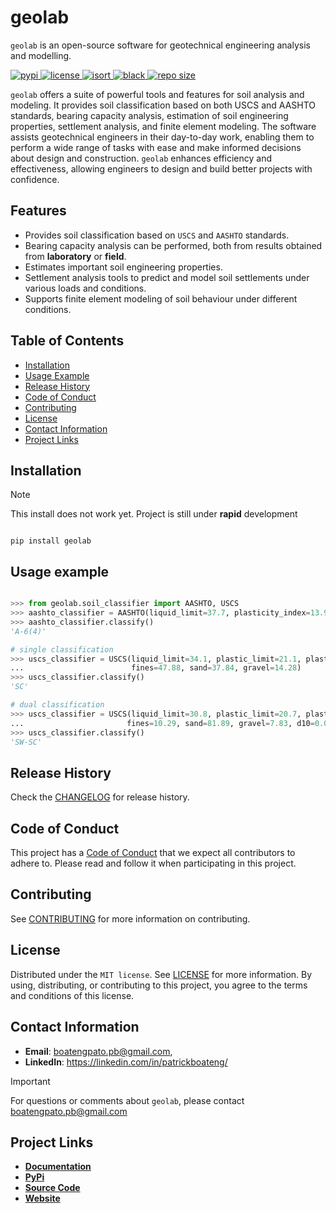 # geolab

`geolab` is an open-source software for geotechnical engineering analysis and modelling.

<!-- [![pypi](https://img.shields.io/badge/PyPi-Pato546-blue?style=flat-square&logo=pypi&logoColor=white)](https://pypi.org/user/Pato546/)
![license](https://img.shields.io/pypi/l/geolab?style=flat-square)
[![isort](https://img.shields.io/badge/%20imports-isort-%231674b1?style=flat-square&labelColor=ef8336)](https://pycqa.github.io/isort/)
[![black](https://img.shields.io/badge/code%20style-black-000000.svg?style=flat-square)](https://github.com/psf/black)
![repo size](https://img.shields.io/github/repo-size/patrickboateng/geolab?style=flat-square&labelColor=ef8336) -->

<p align="left">
    <a href="https://pypi.org/user/Pato546/">
        <img src="https://img.shields.io/badge/PyPi-Pato546-blue?style=flat-square&logo=pypi&logoColor=white" alt="pypi">
    </a>
    <a href="">
        <img src="https://img.shields.io/pypi/l/geolab?style=flat-square" alt="license">
    </a>
    <a href="https://pycqa.github.io/isort/">
        <img src="https://img.shields.io/badge/%20imports-isort-%231674b1?style=flat-square&labelColor=ef8336" alt="isort">
    </a>
    <a href="https://img.shields.io/badge/code%20style-black-000000.svg?style=flat-square">
        <img src="https://github.com/psf/black" alt="black">
    </a>
    <a href="">
        <img src="https://img.shields.io/github/repo-size/patrickboateng/geolab?style=flat-square&labelColor=ef8336" alt="repo size">
    </a>
</p>

`geolab` offers a suite of powerful tools and features for soil analysis and
modeling. It provides soil classification based on both USCS and AASHTO
standards, bearing capacity analysis, estimation of soil engineering properties,
settlement analysis, and finite element modeling. The software assists
geotechnical engineers in their day-to-day work, enabling them to perform a wide
range of tasks with ease and make informed decisions about design and
construction. `geolab` enhances efficiency and effectiveness, allowing engineers
to design and build better projects with confidence.

## Features

- Provides soil classification based on `USCS` and `AASHTO` standards.
- Bearing capacity analysis can be performed, both from results obtained from
  **laboratory** or **field**.
- Estimates important soil engineering properties.
- Settlement analysis tools to predict and model soil settlements under various
  loads and conditions.
- Supports finite element modeling of soil behaviour under different conditions.

## Table of Contents

- [Installation](#installation)
- [Usage Example](#usage-example)
- [Release History](#release-history)
- [Code of Conduct](#code-of-conduct)
- [Contributing](#contributing)
- [License](#license)
- [Contact Information](#contact-information)
- [Project Links](#project-links)

## Installation

> [!NOTE]
> This install does not work yet. Project is still under **rapid** development

```shell

pip install geolab

```

## Usage example

```python

>>> from geolab.soil_classifier import AASHTO, USCS
>>> aashto_classifier = AASHTO(liquid_limit=37.7, plasticity_index=13.9, fines=47.44)
>>> aashto_classifier.classify()
'A-6(4)'

# single classification
>>> uscs_classifier = USCS(liquid_limit=34.1, plastic_limit=21.1, plasticity_index=13,
...                        fines=47.88, sand=37.84, gravel=14.28)
>>> uscs_classifier.classify()
'SC'

# dual classification
>>> uscs_classifier = USCS(liquid_limit=30.8, plastic_limit=20.7, plasticity_index=10.1,
...                       fines=10.29, sand=81.89, gravel=7.83, d10=0.07, d30=0.3, d60=0.8)
>>> uscs_classifier.classify()
'SW-SC'

```

## Release History

Check the [CHANGELOG](./CHANGELOG.md) for release history.

## Code of Conduct

This project has a [Code of Conduct](./CODE_OF_CONDUCT.md) that we expect all
contributors to adhere to. Please read and follow it when participating in this
project.

## Contributing

See [CONTRIBUTING](docs/CONTRIBUTING.md#how-to-contribute) for more information
on contributing.

## License

Distributed under the `MIT license`. See [LICENSE](./LICENSE.txt) for more
information. By using, distributing, or contributing to this project, you agree
to the terms and conditions of this license.

## Contact Information

- **Email**: <boatengpato.pb@gmail.com>,
- **LinkedIn**: <https://linkedin.com/in/patrickboateng/>

> [!IMPORTANT]
> For questions or comments about `geolab`, please contact <boatengpato.pb@gmail.com>

## Project Links

- [**Documentation**](https://)
- [**PyPi**](https://)
- [**Source Code**](https://github.com/patrickboateng/geolab/)
- [**Website**](https://)
